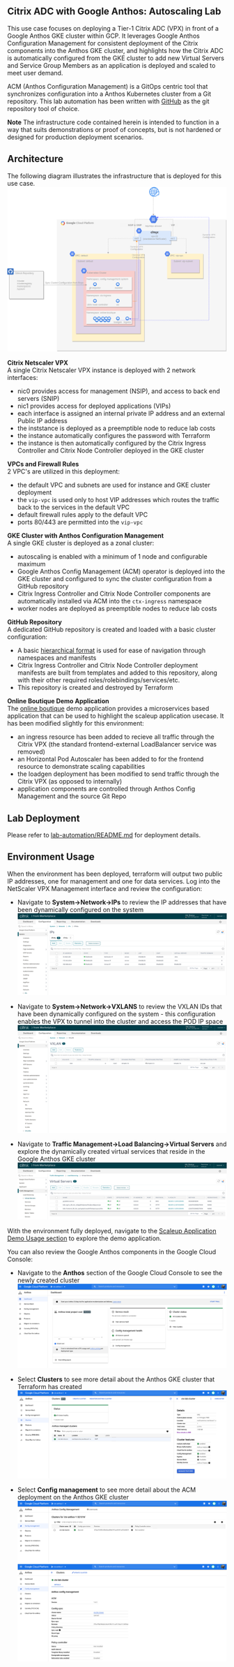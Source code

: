 ## Citrix ADC with Google Anthos: Autoscaling Lab
This use case focuses on deploying a Tier-1 Citrix ADC (VPX) in front of a Google Anthos GKE cluster within GCP. It leverages Google Anthos Configuration Management for consistent deployment of the Citrix components into the Anthos GKE cluster, and highlights how the Citrix ADC is automatically configured from the GKE cluster to add new Virtual Servers and Service Group Members as an application is deployed and scaled to meet user demand.  

ACM (Anthos Configuration Management) is a GitOps centric tool that synchronizes configuration into a Anthos Kubernetes cluster from a Git repository. This lab automation has been written with [GitHub](https://github.com) as the git repository tool of choice. 

**Note** 
The infrastructure code contained herein is intended to function in a way that suits demonstrations or proof of concepts, but is not hardened or designed for production deployment scenarios. 

## Architecture
The following diagram illustrates the infrastructure that is deployed for this use case.  
![](assets/scaleup.png)
  
**Citrix Netscaler VPX**  
A single Citrix Netscaler VPX instance is deployed with 2 network interfaces:  
- nic0 provides access for management (NSIP), and access to back end servers (SNIP)
- nic1 provides access for deployed applications (VIPs)
- each interface is assigned an internal private IP address and an external Public IP address
- the inststance is deployed as a preemptible node to reduce lab costs
- the instance automatically configures the password with Terraform
- the instance is then automatically configured by the Citrix Ingress Controller and Citrix Node Controller deployed in the GKE cluster 

**VPCs and Firewall Rules**  
2 VPC's are utilized in this deployment: 
- the default VPC and subnets are used for instance and GKE cluster deployment
- the `vip-vpc` is used only to host VIP addresses which routes the traffic back to the services in the default VPC
- default firewall rules apply to the default VPC
- ports 80/443 are permitted into the `vip-vpc`

**GKE Cluster with Anthos Configuration Management**  
A single GKE cluster is deployed as a zonal cluster: 
- autoscaling is enabled with a minimum of 1 node and configurable maximum
- Google Anthos Config Management (ACM) operator is deployed into the GKE cluster and configured to sync the cluster configuration from a GitHub repository
- Citrix Ingress Controller and Citrix Node Controller components are automatically installed via ACM into the `ctx-ingress` namespace
- worker nodes are deployed as preemptible nodes to reduce lab costs

**GitHub Repository**  
A dedicated GitHub repository is created and loaded with a basic cluster configuration: 
- A basic [hierarchical format](https://cloud.google.com/anthos-config-management/docs/concepts/hierarchical-repo) is used for ease of navigation through namespaces and manifests
- Citrix Ingress Controller and Citrix Node Controller deployment manifests are built from templates and added to this repository, along with their other required roles/rolebindings/services/etc. 
- This repository is created and destroyed by Terraform

**Online Boutique Demo Application**  
The [online boutique](https://github.com/GoogleCloudPlatform/microservices-demo) demo application provides a microservices based application that can be used to highlight the scaleup application usecase. It has been modified slightly for this environment: 
- an ingress resource has been added to recieve all traffic through the Citrix VPX (the standard frontend-external LoadBalancer service was removed)
- an Horizontal Pod Autoscaler has been added to for the frontend resource to demonstrate scaling capabilities
- the loadgen deployment has been modified to send traffic through the Citrix VPX (as opposed to internally)
- application components are controlled through Anthos Config Management and the source Git Repo

## Lab Deployment
Please refer to [lab-automation/README.md](lab-automation/README.md) for deployment details. 

## Environment Usage  
When the environment has been deployed, terraform will output two public IP addresses, one for management and one for data services. Log into the NetScaler VPX Management interface and review the configuration: 
- Navigate to **System->Network->IPs** to review the IP addresses that have been dynamically configured on the system  
![](../scaleup/assets/ns-00.png)  

- Navigate to **System->Network->VXLANS** to review the VXLAN IDs that have been dynamically configured on the system - this configuration enables the VPX to tunnel into the cluster and access the POD IP space  
![](../scaleup/assets/ns-01.png)  

- Navigate to **Traffic Management->Load Balancing->Virtual Servers** and explore the dynamically created virtual services that reside in the Google Anthos GKE cluster 
![](../scaleup/assets/ns-02.png)  

With the environment fully deployed, navigate to the [Scaleup Application Demo Usage section](lab-automation/README.md#scaleup-application-demo-usage) to explore the demo application. 

You can also review the Google Anthos components in the Google Cloud Console:  
- Navigate to the **Anthos** section of the Google Cloud Console to see the newly created cluster  
![](assets/anthos-00.png)  

- Select **Clusters** to see more detail about the Anthos GKE cluster that Terraform has created  
![](assets/anthos-01.png)  

- Select **Config management** to see more detail about the ACM deployment on the Anthos GKE cluster  
![](assets/anthos-02.png)  
![](assets/anthos-03.png)  


